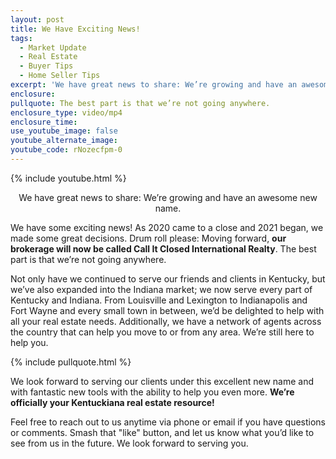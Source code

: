 ```yaml
---
layout: post
title: We Have Exciting News!
tags:
  - Market Update
  - Real Estate
  - Buyer Tips
  - Home Seller Tips
excerpt: 'We have great news to share: We’re growing and have an awesome new name.'
enclosure:
pullquote: The best part is that we’re not going anywhere.
enclosure_type: video/mp4
enclosure_time:
use_youtube_image: false
youtube_alternate_image:
youtube_code: rNozecfpm-0
---
```


{% include youtube.html %}

<center>We have great news to share: We’re growing and have an awesome new name.</center>

We have some exciting news\! As 2020 came to a close and 2021 began, we made some great decisions. Drum roll please: Moving forward, **our brokerage will now be called Call It Closed International Realty**. The best part is that we’re not going anywhere.&nbsp;

Not only have we continued to serve our friends and clients in Kentucky, but we’ve also expanded into the Indiana market; we now serve every part of Kentucky and Indiana. From Louisville and Lexington to Indianapolis and Fort Wayne and every small town in between, we’d be delighted to help with all your real estate needs. Additionally, we have a network of agents across the country that can help you move to or from any area. We’re still here to help you.&nbsp;

{% include pullquote.html %}

We look forward to serving our clients under this excellent new name and with fantastic new tools with the ability to help you even more. **We’re officially your Kentuckiana real estate resource\!**&nbsp;

Feel free to reach out to us anytime via phone or email if you have questions or comments. Smash that "like" button, and let us know what you’d like to see from us in the future. We look forward to serving you.
